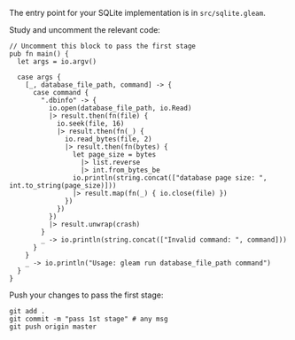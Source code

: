 The entry point for your SQLite implementation is in `src/sqlite.gleam`.

Study and uncomment the relevant code: 

```gleam
// Uncomment this block to pass the first stage
pub fn main() {
  let args = io.argv()

  case args {
    [_, database_file_path, command] -> {
      case command {
        ".dbinfo" -> {
          io.open(database_file_path, io.Read)
          |> result.then(fn(file) {
            io.seek(file, 16)
            |> result.then(fn(_) {
              io.read_bytes(file, 2)
              |> result.then(fn(bytes) {
                let page_size = bytes
                  |> list.reverse
                  |> int.from_bytes_be
                io.println(string.concat(["database page size: ", int.to_string(page_size)]))
                |> result.map(fn(_) { io.close(file) })
              })
            })
          })
          |> result.unwrap(crash)
        }
        _ -> io.println(string.concat(["Invalid command: ", command]))
      }
    }
    _ -> io.println("Usage: gleam run database_file_path command")
  }
}
```

Push your changes to pass the first stage:

```
git add .
git commit -m "pass 1st stage" # any msg
git push origin master
```
